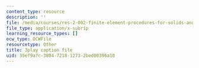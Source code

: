 ```yaml
---
content_type: resource
description: ''
file: /media/courses/res-2-002-finite-element-procedures-for-solids-and-structures-spring-2010/35ef9a7c3804721812732bed00396a10_E2HglWZcfKw.srt
file_type: application/x-subrip
learning_resource_types: []
ocw_type: OCWFile
resourcetype: Other
title: 3play caption file
uid: 35ef9a7c-3804-7218-1273-2bed00396a10
---
```

